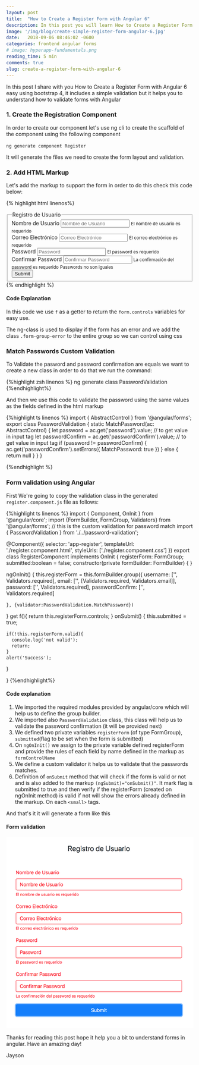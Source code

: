 ```yaml
---
layout: post
title:  "How to Create a Register Form with Angular 6"
description: In this post you will learn How to Create a Register Form with Angular 6 in minutes and pretty straightforward.
image: '/img/blog/create-simple-register-form-angular-6.jpg'
date:   2018-09-06 08:46:02 -0600
categories: frontend angular forms
# image: hyperapp-fundamentals.png
reading_time: 5 min
comments: true
slug: create-a-register-form-with-angular-6
---
```


In this post I share with you How to Create a Register Form with Angular 6 easy using bootstrap 4, it includes a simple validation but it helps you to understand how to validate forms with Angular


### 1. Create the Registration Component
In order to create our component let's use ng cli to create the scaffold of the component using the following component


`ng generate component Register`


It will generate the files we need to create the form layout and validation.

### 2. Add HTML Markup

Let's add the markup to support the form in order to do this check this code below:

{% highlight html linenos%}
<div class="row">
  <div class="col-lg-6 col-12 mx-auto my-5">
    <fieldset class="form-group">
      <legend class="text-center mb-5">Registro de Usuario</legend>
      <form [formGroup]="registerForm" (ngSubmit)="onSubmit()" >
        <div class="form-group" [ngClass]="{'form-group-error': submitted && f.username.errors }">
          <label for="username">Nombre de Usuario</label>
          <input type="text" formControlName="username" class="form-control" id="username"
          placeholder="Nombre de Usuario" >
          <small class="form-control-feedback" >El nombre de usuario es requerido</small>
        </div>
        <div class="form-group" [ngClass]="{'form-group-error': submitted && f.email.errors }">
          <label for="email">Correo Electrónico</label>
          <input  formControlName="email" type="email" class="form-control" id="email"  placeholder="Correo Electrónico">
          <small class="form-control-feedback" >El correo electrónico es requerido</small>
        </div>
        <div class="form-group" [ngClass]="{'form-group-error': submitted && f.password.errors }">
          <label for="password">Password</label>
          <input formControlName="password" type="password" class="form-control" id="password" placeholder="Password">
          <small class="form-control-feedback">El password es requerido</small>
        </div>
        <div class="form-group" [ngClass]="{'form-group-error': submitted && f.passwordConfirm.errors }">
          <label for="passwordConfirm">Confirmar Password</label>
          <input formControlName="passwordConfirm" type="password" class="form-control" id="passwordConfirm" placeholder="Confirmar Password">
          <small class="form-control-feedback" *ngIf="f.passwordConfirm.errors?.required">La confirmación del password es requerido</small>
          <small class="form-control-feedback d-block" *ngIf="f.passwordConfirm.errors?.MatchPassword">Passwords no son iguales</small>
        </div>
        <button type="submit" class="btn btn-block btn-primary">Submit</button>
      </form>
    </fieldset>
  </div>
</div>
{% endhighlight %}

#### Code Explanation

In this code we use `f` as a getter to return the `form.controls` variables for easy use.

The ng-class is used to display if the form has an error and we add the class `.form-group-error` to the entire group so we can control using css

### Match Passwords Custom Validation
To Validate the pasword and password confirmation are equals we want to create a new class in order to do that we run the command:

{%highlight zsh linenos %}
ng generate class PasswordValidation
{%endhighlight%}

And then we use this code to validate the password using the same values as the fields defined in the html markup

{%highlight ts linenos %}
import { AbstractControl } from '@angular/forms';
export class PasswordValidation {
    static MatchPassword(ac: AbstractControl) {
        let password = ac.get('password').value; // to get value in input tag
        let passwordConfirm = ac.get('passwordConfirm').value; // to get value in input tag
        if (password != passwordConfirm) {
            ac.get('passwordConfirm').setErrors({ MatchPassword: true })
        } else {
            return null
        }
    }
}

{%endhighlight %}

### Form validation using Angular

First We're going to copy the validation class in the generated `register.component.js` file as follows:

{%highlight ts linenos %}
import { Component, OnInit } from '@angular/core';
import {FormBuilder, FormGroup, Validators} from '@angular/forms';
// this is the custom validation for password match
import { PasswordValidation } from './../password-validation';

@Component({
  selector: 'app-register',
  templateUrl: './register.component.html',
  styleUrls: ['./register.component.css']
})
export class RegisterComponent implements OnInit {
  registerForm: FormGroup;
  submitted:boolean = false;
  constructor(private formBuilder: FormBuilder) { }

  ngOnInit() {
    this.registerForm = this.formBuilder.group({
      username: ['', Validators.required],
      email: ['', [Validators.required, Validators.email]],
      password: ['', Validators.required],
      passwordConfirm: ['', Validators.required]

    }, {validator:PasswordValidation.MatchPassword})
  }
  get f(){
    return this.registerForm.controls;
  }
  onSubmit() {
    this.submitted = true;

    if(!this.registerForm.valid){
      console.log('not valid');
      return;
    }
    alert('Success');
  }

}
{%endhighlight%}

#### Code explanation

1. We imported the required modules provided by angular/core which will help us to define the group builder.
2. We imported also `PasswordValidation` class, this class will help us to validate the password confirmation (it will be provided next)
3. We defined two private variables `registerForm` (of type FormGroup), `submitted`(flag to be set when the form is submitted)
4. On `ngOnInit()` we assign to the private variable defined registerForm and provide the rules of each field by name defined in the markup as `formControlName`
5. We define a custom validator it helps us to validate that the passwords matches.
6. Definition of `onSubmit` method that will check if the form is valid or not and is also added to the markup `(ngSubmit)="onSubmit()"`. It mark flag is submitted to true and then verify if the registerForm (created on ngOnInit method) is valid if not will show the errors already defined in the markup. On each `<small>` tags.


And that's it it will generate a form like this

#### Form validation
<div class="row">
<div class="col-12 col-md-8 mx-lg-auto">
<img src="/img/blog/validation-angular-form.png" class="img-fluid"/>
</div>
</div>


Thanks for reading this post hope it help you a bit to understand forms in angular. Have an amazing day!

Jayson